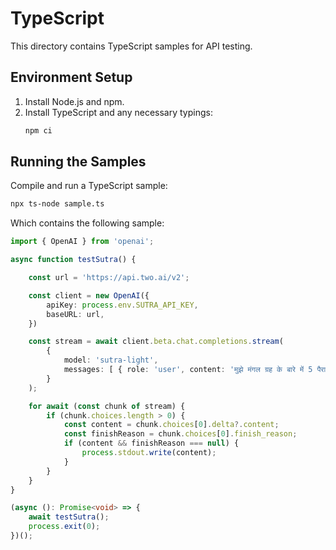 # TypeScript

This directory contains TypeScript samples for API testing.

## Environment Setup
1. Install Node.js and npm.
2. Install TypeScript and any necessary typings:
   ```bash
   npm ci
   ```

## Running the Samples

Compile and run a TypeScript sample:
  ```bash
  npx ts-node sample.ts
  ```

Which contains the following sample:
  ```typescript
  import { OpenAI } from 'openai';

  async function testSutra() {

      const url = 'https://api.two.ai/v2';

      const client = new OpenAI({
          apiKey: process.env.SUTRA_API_KEY,
          baseURL: url,
      })

      const stream = await client.beta.chat.completions.stream(
          {
              model: 'sutra-light',
              messages: [ { role: 'user', content: 'मुझे मंगल ग्रह के बारे में 5 पैराग्राफ दीजिए' } ],
          }
      ); 

      for await (const chunk of stream) {
          if (chunk.choices.length > 0) {
              const content = chunk.choices[0].delta?.content;
              const finishReason = chunk.choices[0].finish_reason;
              if (content && finishReason === null) {
                  process.stdout.write(content);
              }
          }
      }
  }

  (async (): Promise<void> => {
      await testSutra();
      process.exit(0);
  })();
  ```
